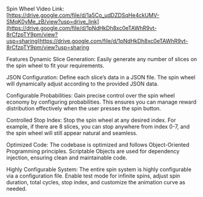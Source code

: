 Spin Wheel Video Link:
[https://drive.google.com/file/d/1a5Co_udDZDSqHe4ckUMV-SMqK0yMe_zB/view?usp=drive_link](https://drive.google.com/file/d/1pNdHkDh8xc0eTAWhR9vt-8rCfzpTY9pm/view?usp=sharing)https://drive.google.com/file/d/1pNdHkDh8xc0eTAWhR9vt-8rCfzpTY9pm/view?usp=sharing

Features
Dynamic Slice Generation: Easily generate any number of slices on the spin wheel to fit your requirements.

JSON Configuration: Define each slice’s data in a JSON file. The spin wheel will dynamically adjust according to the provided JSON data.

Configurable Probabilities: Gain precise control over the spin wheel economy by configuring probabilities. This ensures you can manage reward distribution effectively when the user presses the spin button.

Controlled Stop Index: Stop the spin wheel at any desired index. For example, if there are 8 slices, you can stop anywhere from index 0-7, and the spin wheel will still appear natural and seamless.

Optimized Code: The codebase is optimized and follows Object-Oriented Programming principles. Scriptable Objects are used for dependency injection, ensuring clean and maintainable code.

Highly Configurable System: The entire spin system is highly configurable via a configuration file. Enable test mode for infinite spins, adjust spin duration, total cycles, stop index, and customize the animation curve as needed.
